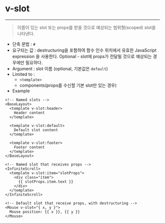 # v-slot

---

> 이름이 있는 slot 또는 props를 받을 것으로 예상되는 범위형(scoped) slot을 나타낸다.

- 단축 문법 : `#`
- 요구되는 값 :
  destructuring을 포함하여 함수 인수 위치에서 유효한 JavaScript expression 을 사용한다. Optional - slot에 props가 전달될 것으로 예상되는 경우에만 필요하다.
- Argument : slot 이름 (optional, 기본값은 `default`)
- Limited to :
  - `<template>`
  - components(props를 수신할 기본 slot만 있는 경우)
- Example

```
<!-- Named slots -->
<BaseLayout>
  <template v-slot:header>
    Header content
  </template>

  <template v-slot:default>
    Default slot content
  </template>

  <template v-slot:footer>
    Footer content
  </template>
</BaseLayout>

<!-- Named slot that receives props -->
<InfiniteScroll>
  <template v-slot:item="slotProps">
    <div class="item">
      {{ slotProps.item.text }}
    </div>
  </template>
</InfiniteScroll>

<!-- Default slot that receive props, with destructuring -->
<Mouse v-slot="{ x, y }">
  Mouse position: {{ x }}, {{ y }}
</Mouse>
```

